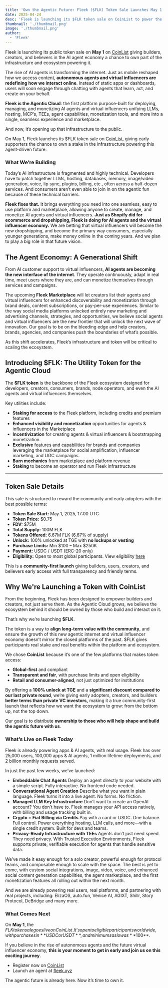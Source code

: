```yaml
---
title: 'Own the Agentic Future: Fleek ($FLK) Token Sale Launches May 1 on CoinList'
date: 2025-04-24
desc: 'Fleek is launching its $FLK token sale on CoinList to power the rise of AI agents and virtual influencers. Own the infrastructure of the agentic future.'
thumbnail: './thumbnail.png'
image: './thumbnail.png'
author:
  - 'Fleek'
---
```


Fleek is launching its public token sale on **May 1** on [CoinList](https://coinlist.co/fleek) giving builders, creators, and believers in the AI agent economy a chance to own part of the infrastructure and ecosystem powering it.

The rise of AI agents is transforming the internet. Just as mobile reshaped how we access content, **autonomous agents and virtual influencers are redefining how we interact online**. Instead of static apps or dashboards, users will soon engage through chatting with agents that learn, act, and create on your behalf.

**Fleek is the Agentic Cloud**: the first platform purpose-built for deploying, managing, and monetizing AI agents and virtual influencers unifying LLMs, hosting, MCP’s, TEEs, agent capabilities, monetization tools, and more into a single, seamless experience and marketplace.

And now, it’s opening up that infrastructure to the public.

On May 1, Fleek launches its $FLK token sale on [CoinList](https://coinlist.co/fleek), giving early supporters the chance to own a stake in the infrastructure powering this agent-driven future.

### **What We’re Building**

Today’s AI infrastructure is fragmented and highly technical. Developers have to patch together LLMs, hosting, databases, memory, image/video generation, voice, lip sync, plugins, billing, etc., often across a half-dozen services. And consumers aren’t even able to join in on the agentic fun because of these technical barriers.

**Fleek fixes that.** It brings everything you need into one seamless, easy to use platform and marketplace, allowing anyone to create, manage, and monetize AI agents and virtual influencers. **Just as Shopify did for ecommerce and dropshipping, Fleek is doing for AI agents and the virtual influencer economy.** We are betting that virtual influencers will become the new dropshipping, and become the primary way consumers, especially younger generations, make money online in the coming years. And we plan to play a big role in that future vision.

## **The Agent Economy: A Generational Shift**

From AI customer support to virtual influencers, **AI agents are becoming the new interface of the internet**. They operate continuously, adapt in real time, meet users where they are, and can monetize themselves through services and campaigns.

The upcoming **Fleek Marketplace** will let creators list their agents and virtual influencers for enhanced discoverability and monetization through brand deals, content subscriptions, or pay-per-use experiences. Similar to the way social media platforms unlocked entirely new marketing and advertising channels, strategies, and opportunities, we believe social agents and virtual influencers are the new frontier that will unlock the next wave of innovation. Our goal is to be on the bleeding edge and help creators, brands, agencies, and companies push the boundaries of what’s possible.

As this shift accelerates, Fleek’s infrastructure and token will be critical to scaling the ecosystem.

## **Introducing $FLK: The Utility Token for the Agentic Cloud**

The **$FLK token** is the backbone of the Fleek ecosystem designed for developers, creators, consumers, brands, node operators, and even the AI agents and virtual influencers themselves.

Key utilities include:

- **Staking for access** to the Fleek platform, including credits and premium features
- **Enhanced visibility and monetization** opportunities for agents & influencers in the Marketplace
- **Incentivization** for creating agents & virtual influencers & bootstrapping monetization.
- **Exclusive** features and capabilities for brands and companies leveraging the marketplace for social amplification, influencer marketing, and UGC campaigns.
- **Burn mechanics** from marketplace and platform revenue
- **Staking** to become an operator and run Fleek infrastructure

---

## **Token Sale Details**

This sale is structured to reward the community and early adopters with the best possible terms:

- **Token Sale Start:** May 1, 2025, 17:00 UTC
- **Token Price:** $0.75
- **FDV:** $75M
- **Total Supply:** 100M FLK
- **Tokens Offered:** 6.67M FLK (6.67% of supply)
- **Unlock:** 100% unlocked at TGE with **no lockups or vesting**
- **Purchase Limits:** Min $100 – Max $250K
- **Payment:** USDC / USDT (ERC-20 only)
- **Eligibility:** Open to most global participants. View eligibility [here](https://coinlist.co/legal/)

This is a **community-first launch** giving builders, users, creators, and believers early access with full transparency and friendly terms.

## **Why We're Launching a Token with CoinList**

From the beginning, Fleek has been designed to empower builders and creators, not just serve them. As the Agentic Cloud grows, we believe the ecosystem behind it should be owned by those who build and interact on it.

That’s why we’re launching **$FLK**.

The token is a way to **align long-term value with the community**, and ensure the growth of this new agentic internet and virtual influencer economy doesn’t mirror the closed platforms of the past. $FLK gives participants real stake and real benefits within the platform and ecosystem.

We chose **CoinList** because it’s one of the few platforms that makes token access:

- **Global-first** and compliant
- **Transparent and fair**, with purchase limits and open eligibility
- **Retail and consumer-aligned**, not just optimized for institutions

By offering a **100% unlock at TGE** and a **significant discount compared to our last private round**, we’re giving early adopters, creators, and builders **better terms than private VC investors,** making it a true community-first launch that reflects how we want the ecosystem to grow: from the bottom up, not the top down.

Our goal is to distribute **ownership to those who will help shape and build the agentic future with us**.

### What’s Live on Fleek Today

Fleek is already powering apps & AI agents, with real usage. Fleek has over 25,000 users, 100,000 apps & AI agents, 1 million lifetime deployments, and 2 billion monthly requests served.

In just the past few weeks, we’ve launched:

- **Embeddable Chat Agents**
  Deploy an agent directly to your website with a simple script. Fully interactive. No frontend code needed.
- **Conversational Agent Creation**
  Describe what you want in plain language. Fleek turns it into a live agent. No forms. No friction.
- **Managed LLM Key Infrastructure**
  Don’t want to create an OpenAI account? You don’t have to. Fleek manages your API access natively, with billing and usage tracking built in.
- **Crypto + Fiat Billing via Credits**
  Pay with a card or USDC. One balance. Full control. Power everything hosting, LLM calls, and more—with a single credit system. Built for devs and teams.
- **Privacy-Ready Infrastructure with TEEs**
  Agents don’t just need speed. They need privacy. With Trusted Execution Environments, Fleek supports private, verifiable execution for agents that handle sensitive data.

We’ve made it easy enough for a solo creator, powerful enough for protocol teams, and composable enough to scale with the space. The best is yet to come, with custom social integrations, image, video, voice, and enhanced social content generation capabilities, the agent marketplace, and the first monetization features all rolling out within the next month.

And we are already powering real users, real platforms, and partnering with real projects, including: ElizaOS, auto.fun, Venice AI, AGIXT, Shillr, Story Protocol, DeBridge and many more.

### **What Comes Next**

On **May 1**, the $FLK token sale goes live on CoinList. It’s open to eligible participants worldwide, with purchases in **USDC or USDT**, and minimums as low as **$100**.

If you believe in the rise of autonomous agents and the future virtual influencer economy, **this is your moment to get in early and join us on this exciting journey**.

- Register now on [CoinList](https://coinlist.co/fleek)
- Launch an agent at [fleek.xyz](https://eliza.fleek.xyz/agents)

The agentic future is already here. Now it’s time to own it.
